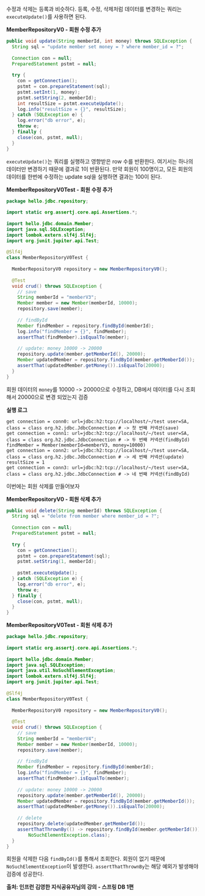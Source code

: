 수정과 삭제는 등록과 비슷하다. 등록, 수정, 삭제처럼 데이터를 변경하는 쿼리는 `executeUpdate()`를 사용하면 된다.

__MemberRepositoryV0 - 회원 수정 추가__
```java
public void update(String memberId, int money) throws SQLException {  
  String sql = "update member set money = ? where member_id = ?";  
  
  Connection con = null;  
  PreparedStatement pstmt = null;  
  
  try {  
    con = getConnection();  
    pstmt = con.prepareStatement(sql);  
    pstmt.setInt(1, money);  
    pstmt.setString(2, memberId);  
    int resultSize = pstmt.executeUpdate();  
    log.info("resultSize = {}", resultSize);  
  } catch (SQLException e) {  
    log.error("db error", e);  
    throw e;  
  } finally {  
    close(con, pstmt, null);  
  }  
}
```

`executeUpdate()`는 쿼리를 실행하고 영향받은 row 수를 반환한다.
여기서는 하나의 데이터만 변경하기 때문에 결과로 1이 반환된다. 만약 회원이 100명이고, 모든 회원의 데이터를 한번에 수정하는 update sql을 실행하면 결과는 100이 된다.

__MemberRepositoryV0Test - 회원 수정 추가__
```java
package hello.jdbc.repository;  
  
import static org.assertj.core.api.Assertions.*;  
  
import hello.jdbc.domain.Member;  
import java.sql.SQLException;  
import lombok.extern.slf4j.Slf4j;  
import org.junit.jupiter.api.Test;  
  
@Slf4j  
class MemberRepositoryV0Test {  
  
  MemberRepositoryV0 repository = new MemberRepositoryV0();  
  
  @Test  
  void crud() throws SQLException {  
    // save  
    String memberId = "memberV3";  
    Member member = new Member(memberId, 10000);  
    repository.save(member);  
  
    // findById  
    Member findMember = repository.findById(memberId);  
    log.info("findMember = {}", findMember);  
    assertThat(findMember).isEqualTo(member);  
  
    // update: money 10000 -> 20000  
    repository.update(member.getMemberId(), 20000);  
    Member updatedMember = repository.findById(member.getMemberId());  
    assertThat(updatedMember.getMoney()).isEqualTo(20000);  
  }  
}
```
회원 데이터의 `money`를 10000 -> 20000으로 수정하고, DB에서 데이터를 다시 조회해서 20000으로 변경 되었는지 검증

__실행 로그__
```
get connection = conn0: url=jdbc:h2:tcp://localhost/~/test user=SA, class = class org.h2.jdbc.JdbcConnection # -> 첫 번째 커넥션(save)
get connection = conn1: url=jdbc:h2:tcp://localhost/~/test user=SA, class = class org.h2.jdbc.JdbcConnection # -> 두 번째 커넥션(findById)
findMember = Member(memberId=memberV3, money=10000)
get connection = conn2: url=jdbc:h2:tcp://localhost/~/test user=SA, class = class org.h2.jdbc.JdbcConnection # -> 세 번째 커넥션(update)
resultSize = 1
get connection = conn3: url=jdbc:h2:tcp://localhost/~/test user=SA, class = class org.h2.jdbc.JdbcConnection # -> 네 번째 커넥션(findById)
```

이번에는 회원 삭제를 만들어보자

__MemberRepositoryV0 - 회원 삭제 추가__
```java
public void delete(String memberId) throws SQLException {  
  String sql = "delete from member where member_id = ?";  
    
  Connection con = null;  
  PreparedStatement pstmt = null;  
    
  try {  
    con = getConnection();  
    pstmt = con.prepareStatement(sql);  
    pstmt.setString(1, memberId);  
      
    pstmt.executeUpdate();  
  } catch (SQLException e) {  
    log.error("db error", e);  
    throw e;  
  } finally {  
    close(con, pstmt, null);  
  }  
}
```

__MemberRepositoryV0Test - 회원 삭제 추가__
```java
package hello.jdbc.repository;  
  
import static org.assertj.core.api.Assertions.*;  
  
import hello.jdbc.domain.Member;  
import java.sql.SQLException;  
import java.util.NoSuchElementException;  
import lombok.extern.slf4j.Slf4j;  
import org.junit.jupiter.api.Test;  
  
@Slf4j  
class MemberRepositoryV0Test {  
  
  MemberRepositoryV0 repository = new MemberRepositoryV0();  
  
  @Test  
  void crud() throws SQLException {  
    // save  
    String memberId = "memberV4";  
    Member member = new Member(memberId, 10000);  
    repository.save(member);  
  
    // findById  
    Member findMember = repository.findById(memberId);  
    log.info("findMember = {}", findMember);  
    assertThat(findMember).isEqualTo(member);  
  
    // update: money 10000 -> 20000  
    repository.update(member.getMemberId(), 20000);  
    Member updatedMember = repository.findById(member.getMemberId());  
    assertThat(updatedMember.getMoney()).isEqualTo(20000);  
  
    // delete  
    repository.delete(updatedMember.getMemberId());  
    assertThatThrownBy(() -> repository.findById(member.getMemberId())).isInstanceOf(  
        NoSuchElementException.class);  
  }  
}
```

회원을 삭제한 다음 `findById()`를 통해서 조회한다. 회원이 없기 때문에 `NoSuchElementException`이 발생한다. `assertThatThrownBy`는 해당 예외가 발생해야 검증에 성공한다.


__출처: 인프런 김영한 지식공유자님의 강의 - 스프링 DB 1편__
